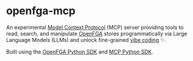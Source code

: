 # openfga-mcp

An experimental [Model Context Protocol](https://modelcontextprotocol.io/) (MCP) server providing tools to read, search, and manipulate [OpenFGA](https://openfga.dev) stores programmatically via Large Language Models (LLMs) and unlock fine-grained [vibe coding](https://en.wikipedia.org/wiki/Vibe_coding) ✨.

Built using the [OpenFGA Python SDK](https://github.com/openfga/python-sdk) and [MCP Python SDK](https://github.com/modelcontextprotocol/python-sdk).

